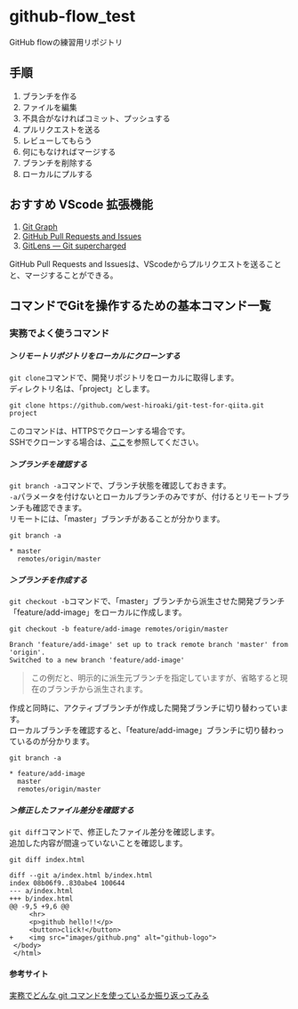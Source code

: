 # github-flow_test

GitHub flowの練習用リポジトリ

## 手順

1. ブランチを作る
1. ファイルを編集
1. 不具合がなければコミット、プッシュする
1. プルリクエストを送る
1. レビューしてもらう
1. 何にもなければマージする
1. ブランチを削除する
1. ローカルにプルする

## おすすめ VScode 拡張機能

1. [Git Graph](https://marketplace.visualstudio.com/items?itemName=mhutchie.git-graph)
1. [GitHub Pull Requests and Issues](https://marketplace.visualstudio.com/items?itemName=GitHub.vscode-pull-request-github)
1. [GitLens — Git supercharged](https://marketplace.visualstudio.com/items?itemName=eamodio.gitlens)

GitHub Pull Requests and Issuesは、VScodeからプルリクエストを送ることと、マージすることができる。

## コマンドでGitを操作するための基本コマンド一覧

### 実務でよく使うコマンド

#### *＞リモートリポジトリをローカルにクローンする*

`git clone`コマンドで、開発リポジトリをローカルに取得します。  
ディレクトリ名は、「project」とします。

```shell
git clone https://github.com/west-hiroaki/git-test-for-qiita.git project
```

このコマンドは、HTTPSでクローンする場合です。  
SSHでクローンする場合は、[ここ](https://qiita.com/dorara/items/942485e064f3e2bdd4f7)を参照してください。

#### *＞ブランチを確認する*

`git branch -a`コマンドで、ブランチ状態を確認しておきます。  
`-a`パラメータを付けないとローカルブランチのみですが、付けるとリモートブランチも確認できます。  
リモートには、「master」ブランチがあることが分かります。

```shell
git branch -a
```

```shell
* master
  remotes/origin/master
```

#### *＞ブランチを作成する*

`git checkout -b`コマンドで、「master」ブランチから派生させた開発ブランチ「feature/add-image」をローカルに作成します。

```shell
git checkout -b feature/add-image remotes/origin/master
```

```shell
Branch 'feature/add-image' set up to track remote branch 'master' from 'origin'.
Switched to a new branch 'feature/add-image'
```

>この例だと、明示的に派生元ブランチを指定していますが、省略すると現在のブランチから派生されます。

作成と同時に、アクティブブランチが作成した開発ブランチに切り替わっています。  
ローカルブランチを確認すると、「feature/add-image」ブランチに切り替わっているのが分かります。

```shell
git branch -a

* feature/add-image
  master
  remotes/origin/master
```

#### *＞修正したファイル差分を確認する*

`git diff`コマンドで、修正したファイル差分を確認します。  
追加した内容が間違っていないことを確認します。

```shell
git diff index.html
```

```shell
diff --git a/index.html b/index.html
index 08b06f9..830abe4 100644
--- a/index.html
+++ b/index.html
@@ -9,5 +9,6 @@
     <hr>
     <p>github hello!!</p>
     <button>click!</button>
+    <img src="images/github.png" alt="github-logo">
 </body>
 </html>
```

#### 参考サイト

[実務でどんな git コマンドを使っているか振り返ってみる](https://qiita.com/west-hiroaki/items/74cccbc22b2cc7a4aacb)
